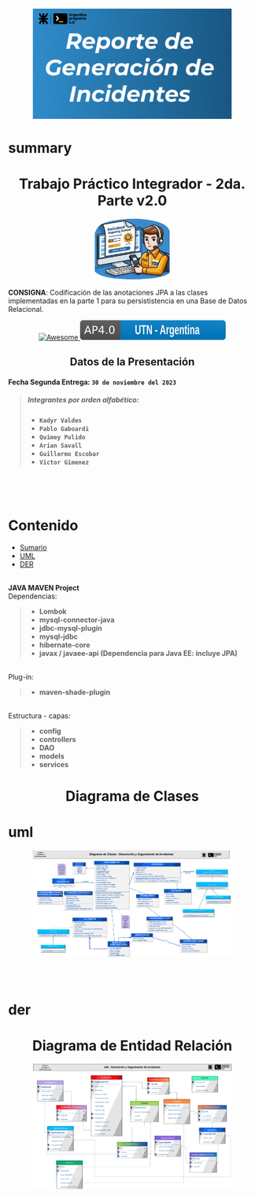 <p align="center">
  <img  src="./assets/header.png" width="80%" height="80%" />
</p>

# summary
# <h1 align="center" >__Trabajo Práctico Integrador - 2da. Parte v2.0__</h1>
<p align="center">
  <img  src="./assets/logo.png" width="30%" height="30%" />
</p>

__CONSIGNA__: Codificación 
 de las anotaciones JPA a las clases implementadas en la parte 1
para su persististencia en una Base de Datos Relacional.<br>
<p align="center">
  <a href="https://github.com/sindresorhus/awesome">
    <img alt="Awesome" src="https://cdn.rawgit.com/sindresorhus/awesome/d7305f38d29fed78fa85652e3a63e154dd8e8829/media/badge.svg">
  </a>
  <a href="https://github.com/WillyEsco/RepoIncidentes-Parte2">
	<img alt="Argentina Programa 4.0 - UTN " src="./assets/AP4.0-UTN.svg">
  </a>
</p>


## <h2 align="center" >__Datos de la Presentación__</h2>

#### Fecha Segunda Entrega: ` 30 de noviembre del 2023  `
>##### Integrantes por orden alfabético:
>* __`Kadyr Valdes`__
>* __`Pablo Gaboardi`__
>* __`Quimey Pulido`__
>* __`Arian Savall`__
>* __`Guillermo Escobar`__
>* __`Victor Gimenez`__
<br>
<br> <br>

# Contenido

- [Sumario](#summary)
- [UML](#uml)
- [DER](#der)
 

<br> __JAVA MAVEN Project__
<br> Dependencias: 
>* __Lombok__
>* __mysql-connector-java__
>* __jdbc-mysql-plugin__
>* __mysql-jdbc__
>* __hibernate-core__
>* __javax / javaee-api (Dependencia para Java EE: incluye JPA)__

<br>Plug-in:
>* __maven-shade-plugin__


<br>Estructura - capas:
>* __config__
>* __controllers__
>* __DAO__
>* __models__
>* __services__


# <h1 align="center" >**Diagrama de Clases** </h1>
# uml
<p align="center">
  <img  src="./assets/Clases.jpg" width="80%" height="80%" />
</p>

<br><br>

# der
# <h1 align="center" >__Diagrama de Entidad Relación__ </h1>
<p align="center">
  <img  src="./assets/DER.jpg" width="80%" height="80%"  />
</p>